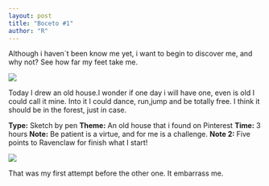 ```yaml
---
layout: post
title: "Boceto #1"
author: "R"
---
```


Although i haven´t been know me yet, i want to begin to discover me, and why not? See how far my feet take me.

<div><img src='{{ site.github.url }}/assets/blog_images/dibujos/18-03-2021.jpg'></div>


Today I drew an old house.I wonder if one day i will have one, even is old I could call it mine. Into it I could dance, run,jump and be totally free. I think it should be in the forest, just in case.


**Type:** Sketch by pen
**Theme:** An old house that i found on Pinterest
**Time:** 3 hours
**Note:** Be patient is a virtue, and for me is a challenge.
**Note 2:** Five points to Ravenclaw for finish what I start!

<div><img src='{{ site.github.url }}/assets/blog_images/dibujos/17-03-2021.jpg'></div>

That was my first attempt before the other one. It embarrass me.